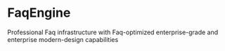 # FaqEngine
Professional Faq infrastructure with Faq-optimized enterprise-grade and enterprise modern-design capabilities
